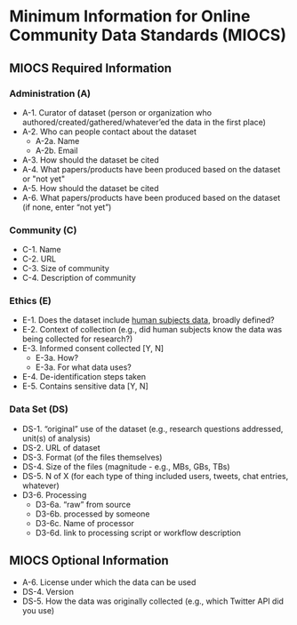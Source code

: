 # Minimum Information for Online Community Data Standards (MIOCS)

## MIOCS Required Information

### Administration (A)
  * A-1. Curator of dataset (person or organization who authored/created/gathered/whatever’ed the data in the first place)
  * A-2. Who can people contact about the dataset 
	  * A-2a. Name
      * A-2b. Email
  * A-3. How should the dataset be cited
  * A-4. What papers/products have been produced based on the dataset or "not yet"
  * A-5. How should the dataset be cited
  * A-6. What papers/products have been produced based on the dataset (if none, enter “not yet”)

### Community (C)
  * C-1. Name
  * C-2. URL
  * C-3. Size of community
  * C-4. Description of community

### Ethics (E)
  * E-1. Does the dataset include [human subjects data](http://www.hhs.gov/ohrp/humansubjects/guidance/45cfr46.html), broadly defined?
  * E-2. Context of collection (e.g., did human subjects know the data was being collected for research?)
  * E-3. Informed consent collected [Y, N]
    * E-3a. How?
    * E-3a. For what data uses?
  * E-4. De-identification steps taken
  * E-5. Contains sensitive data [Y, N]

### Data Set (DS)

  * DS-1. “original” use of the dataset (e.g., research questions addressed, unit(s) of analysis)
  * DS-2. URL of dataset
  * DS-3. Format (of the files themselves)
  * DS-4. Size of the files (magnitude - e.g., MBs, GBs, TBs)
  * DS-5. N of X (for each type of thing included users, tweets, chat entries, whatever)
  * D3-6. Processing
    * D3-6a. “raw” from source
    * D3-6b. processed by someone
    * D3-6c. Name of processor
	* D3-6d. link to processing script or workflow description


## MIOCS Optional Information
  * A-6. License under which the data can be used
  * DS-4. Version
  * DS-5. How the data was originally collected (e.g., which Twitter API did you use)
